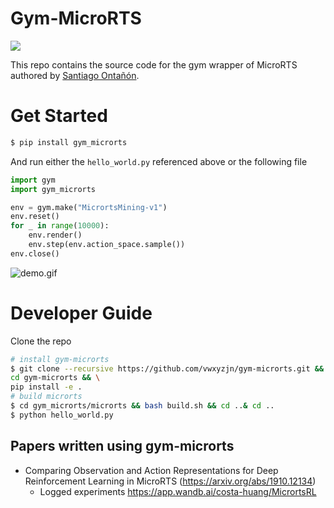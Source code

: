 # Gym-MicroRTS

[<img src="https://img.shields.io/badge/discord-gym%20microrts-green?label=Discord&logo=discord&logoColor=ffffff&labelColor=7289DA&color=2c2f33">](https://discord.gg/5tHykF)


This repo contains the source code for the gym wrapper of MicroRTS authored by [Santiago Ontañón](https://github.com/santiontanon/microrts). 

# Get Started

```bash
$ pip install gym_microrts
```

And run either the `hello_world.py` referenced above or the following file
```python
import gym
import gym_microrts

env = gym.make("MicrortsMining-v1")
env.reset()
for _ in range(10000):
    env.render()
    env.step(env.action_space.sample())
env.close()
```
![demo.gif](demo.gif)


# Developer Guide

Clone the repo

```bash
# install gym-microrts
$ git clone --recursive https://github.com/vwxyzjn/gym-microrts.git && \
cd gym-microrts && \
pip install -e .
# build microrts
$ cd gym_microrts/microrts && bash build.sh && cd ..& cd ..
$ python hello_world.py
```


## Papers written using gym-microrts

* Comparing Observation and Action Representations for Deep Reinforcement Learning in MicroRTS (https://arxiv.org/abs/1910.12134)
    * Logged experiments https://app.wandb.ai/costa-huang/MicrortsRL


